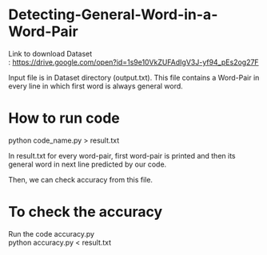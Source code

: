 # Detecting-General-Word-in-a-Word-Pair

Link to download Dataset <br /> : https://drive.google.com/open?id=1s9e10VkZUFAdIgV3J-yf94_pEs2og27F

Input file is in Dataset directory (output.txt).
This file contains a Word-Pair in every line in which first word is always general word.

# How to run code
python code_name.py > result.txt

In result.txt for every word-pair, first word-pair is printed and then its general word in next line predicted by our code.

Then, we can check accuracy from this file.

# To check the accuracy 
Run the code accuracy.py <br />
python accuracy.py < result.txt



